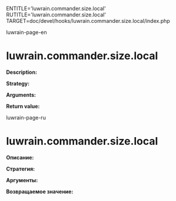
ENTITLE='luwrain.commander.size.local'
RUTITLE='luwrain.commander.size.local'
TARGET=doc/devel/hooks/luwrain.commander.size.local/index.php

luwrain-page-en

# luwrain.commander.size.local

__Description:__

__Strategy:__

__Arguments:__

__Return value:__


luwrain-page-ru

# luwrain.commander.size.local 

__Описание:__

__Стратегия:__

__Аргументы:__

__Возвращаемое значение:__

